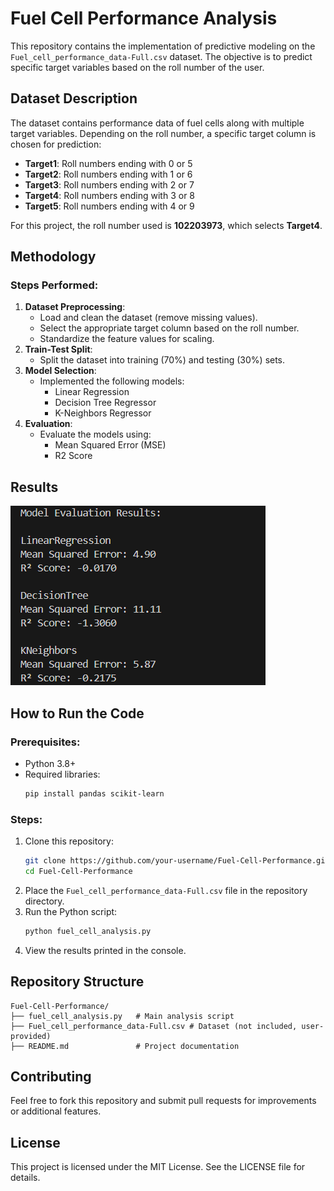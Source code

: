 # Fuel Cell Performance Analysis

This repository contains the implementation of predictive modeling on the `Fuel_cell_performance_data-Full.csv` dataset. The objective is to predict specific target variables based on the roll number of the user.

## Dataset Description
The dataset contains performance data of fuel cells along with multiple target variables. Depending on the roll number, a specific target column is chosen for prediction:

- **Target1**: Roll numbers ending with 0 or 5
- **Target2**: Roll numbers ending with 1 or 6
- **Target3**: Roll numbers ending with 2 or 7
- **Target4**: Roll numbers ending with 3 or 8
- **Target5**: Roll numbers ending with 4 or 9

For this project, the roll number used is **102203973**, which selects **Target4**.

## Methodology

### Steps Performed:
1. **Dataset Preprocessing**:
   - Load and clean the dataset (remove missing values).
   - Select the appropriate target column based on the roll number.
   - Standardize the feature values for scaling.
2. **Train-Test Split**:
   - Split the dataset into training (70%) and testing (30%) sets.
3. **Model Selection**:
   - Implemented the following models:
     - Linear Regression
     - Decision Tree Regressor
     - K-Neighbors Regressor
4. **Evaluation**:
   - Evaluate the models using:
     - Mean Squared Error (MSE)
     - R2 Score

## Results
![Results](model%20results/model_results.png)


## How to Run the Code

### Prerequisites:
- Python 3.8+
- Required libraries:
  ```bash
  pip install pandas scikit-learn
  ```

### Steps:
1. Clone this repository:
   ```bash
   git clone https://github.com/your-username/Fuel-Cell-Performance.git
   cd Fuel-Cell-Performance
   ```
2. Place the `Fuel_cell_performance_data-Full.csv` file in the repository directory.
3. Run the Python script:
   ```bash
   python fuel_cell_analysis.py
   ```
4. View the results printed in the console.

## Repository Structure
```
Fuel-Cell-Performance/
├── fuel_cell_analysis.py   # Main analysis script
├── Fuel_cell_performance_data-Full.csv # Dataset (not included, user-provided)
├── README.md               # Project documentation
```

## Contributing
Feel free to fork this repository and submit pull requests for improvements or additional features.

## License
This project is licensed under the MIT License. See the LICENSE file for details.
